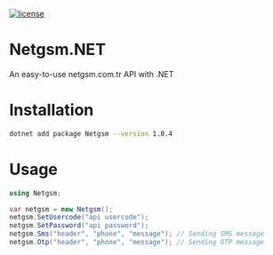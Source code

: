 [![license](https://img.shields.io/:license-mit-blue.svg)](https://github.com/ozgur-soft/Netgsm.NET/blob/main/LICENSE.md)

# Netgsm.NET
An easy-to-use netgsm.com.tr API with .NET

# Installation
```bash
dotnet add package Netgsm --version 1.0.4
```

# Usage
```c#
using Netgsm;

var netgsm = new Netgsm();
netgsm.SetUsercode("api usercode");
netgsm.SetPassword("api password");
netgsm.Sms("header", "phone", "message"); // Sending SMS message
netgsm.Otp("header", "phone", "message"); // Sending OTP message
```
